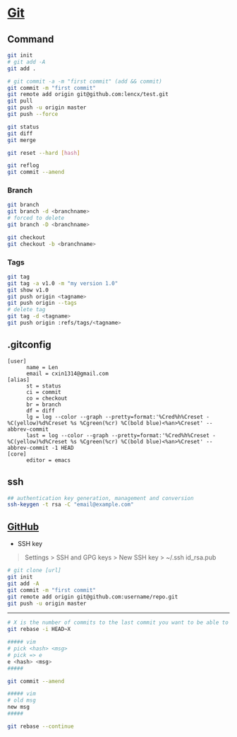 # [Git](https://git-scm.com/)

## Command

```bash
git init
# git add -A
git add .

# git commit -a -m "first commit" (add && commit)
git commit -m "first commit"
git remote add origin git@github.com:lencx/test.git
git pull
git push -u origin master
git push --force

git status
git diff
git merge

git reset --hard [hash]

git reflog
git commit --amend
```

### Branch

```bash
git branch
git branch -d <branchname>
# forced to delete
git branch -D <branchname>

git checkout
git checkout -b <branchname>
```

### Tags

```bash
git tag
git tag -a v1.0 -m "my version 1.0"
git show v1.0
git push origin <tagname>
git push origin --tags
# delete tag
git tag -d <tagname>
git push origin :refs/tags/<tagname>
```

## .gitconfig

```.gitconfig
[user]
      name = Len
      email = cxin1314@gmail.com
[alias]
      st = status
      ci = commit
      co = checkout
      br = branch
      df = diff
      lg = log --color --graph --pretty=format:'%Cred%h%Creset -%C(yellow)%d%Creset %s %Cgreen(%cr) %C(bold blue)<%an>%Creset' --abbrev-commit
      last = log --color --graph --pretty=format:'%Cred%h%Creset -%C(yellow)%d%Creset %s %Cgreen(%cr) %C(bold blue)<%an>%Creset' --abbrev-commit -1 HEAD
[core]
      editor = emacs
```

## ssh

```bash
## authentication key generation, management and conversion
ssh-keygen -t rsa -C "email@example.com"
```

## [GitHub](https://github.com/)

* SSH key
> Settings > SSH and GPG keys > New SSH key > ~/.ssh id_rsa.pub

```bash
# git clone [url]
git init
git add -A
git commit -m "first commit"
git remote add origin git@github.com:username/repo.git
git push -u origin master
```

---

<!-- https://stackoverflow.com/questions/179123/how-to-modify-existing-unpushed-commits -->

```bash
# X is the number of commits to the last commit you want to be able to edit
git rebase -i HEAD~X

##### vim
# pick <hash> <msg>
# pick => e
e <hash> <msg>
#####

git commit --amend

##### vim
# old msg
new msg
#####

git rebase --continue
```